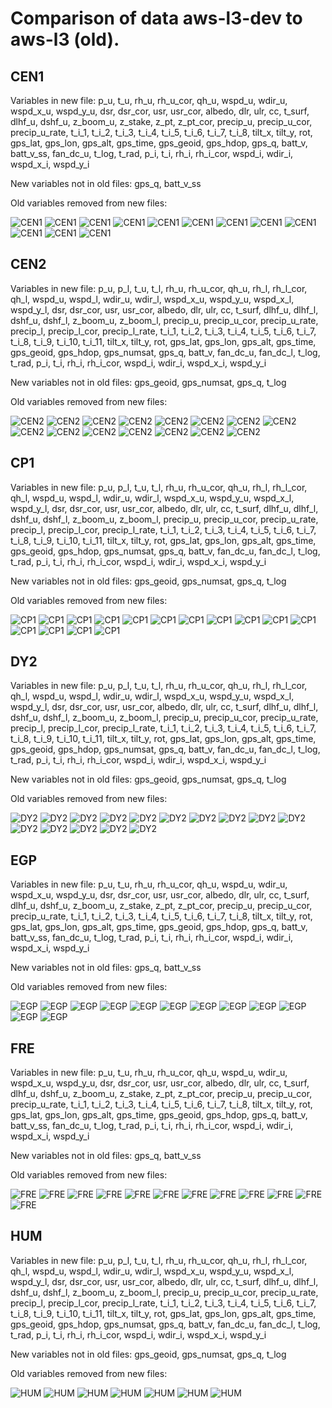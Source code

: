 # Comparison of data aws-l3-dev to aws-l3 (old).
## CEN1
Variables in new file:
p_u, t_u, rh_u, rh_u_cor, qh_u, wspd_u, wdir_u, wspd_x_u, wspd_y_u, dsr, dsr_cor, usr, usr_cor, albedo, dlr, ulr, cc, t_surf, dlhf_u, dshf_u, z_boom_u, z_stake, z_pt, z_pt_cor, precip_u, precip_u_cor, precip_u_rate, t_i_1, t_i_2, t_i_3, t_i_4, t_i_5, t_i_6, t_i_7, t_i_8, tilt_x, tilt_y, rot, gps_lat, gps_lon, gps_alt, gps_time, gps_geoid, gps_hdop, gps_q, batt_v, batt_v_ss, fan_dc_u, t_log, t_rad, p_i, t_i, rh_i, rh_i_cor, wspd_i, wdir_i, wspd_x_i, wspd_y_i

New variables not in old files:
gps_q, batt_v_ss

Old variables removed from new files:

 
![CEN1](../figures/aws-l3_versus_aws-l3-dev_20240613/CEN1_0.png)
![CEN1](../figures/aws-l3_versus_aws-l3-dev_20240613/CEN1_1.png)
![CEN1](../figures/aws-l3_versus_aws-l3-dev_20240613/CEN1_2.png)
![CEN1](../figures/aws-l3_versus_aws-l3-dev_20240613/CEN1_3.png)
![CEN1](../figures/aws-l3_versus_aws-l3-dev_20240613/CEN1_4.png)
![CEN1](../figures/aws-l3_versus_aws-l3-dev_20240613/CEN1_5.png)
![CEN1](../figures/aws-l3_versus_aws-l3-dev_20240613/CEN1_6.png)
![CEN1](../figures/aws-l3_versus_aws-l3-dev_20240613/CEN1_7.png)
![CEN1](../figures/aws-l3_versus_aws-l3-dev_20240613/CEN1_8.png)
![CEN1](../figures/aws-l3_versus_aws-l3-dev_20240613/CEN1_9.png)
![CEN1](../figures/aws-l3_versus_aws-l3-dev_20240613/CEN1_10.png)
![CEN1](../figures/aws-l3_versus_aws-l3-dev_20240613/CEN1_11.png)
 
## CEN2
Variables in new file:
p_u, p_l, t_u, t_l, rh_u, rh_u_cor, qh_u, rh_l, rh_l_cor, qh_l, wspd_u, wspd_l, wdir_u, wdir_l, wspd_x_u, wspd_y_u, wspd_x_l, wspd_y_l, dsr, dsr_cor, usr, usr_cor, albedo, dlr, ulr, cc, t_surf, dlhf_u, dlhf_l, dshf_u, dshf_l, z_boom_u, z_boom_l, precip_u, precip_u_cor, precip_u_rate, precip_l, precip_l_cor, precip_l_rate, t_i_1, t_i_2, t_i_3, t_i_4, t_i_5, t_i_6, t_i_7, t_i_8, t_i_9, t_i_10, t_i_11, tilt_x, tilt_y, rot, gps_lat, gps_lon, gps_alt, gps_time, gps_geoid, gps_hdop, gps_numsat, gps_q, batt_v, fan_dc_u, fan_dc_l, t_log, t_rad, p_i, t_i, rh_i, rh_i_cor, wspd_i, wdir_i, wspd_x_i, wspd_y_i

New variables not in old files:
gps_geoid, gps_numsat, gps_q, t_log

Old variables removed from new files:

 
![CEN2](../figures/aws-l3_versus_aws-l3-dev_20240613/CEN2_0.png)
![CEN2](../figures/aws-l3_versus_aws-l3-dev_20240613/CEN2_1.png)
![CEN2](../figures/aws-l3_versus_aws-l3-dev_20240613/CEN2_2.png)
![CEN2](../figures/aws-l3_versus_aws-l3-dev_20240613/CEN2_3.png)
![CEN2](../figures/aws-l3_versus_aws-l3-dev_20240613/CEN2_4.png)
![CEN2](../figures/aws-l3_versus_aws-l3-dev_20240613/CEN2_5.png)
![CEN2](../figures/aws-l3_versus_aws-l3-dev_20240613/CEN2_6.png)
![CEN2](../figures/aws-l3_versus_aws-l3-dev_20240613/CEN2_7.png)
![CEN2](../figures/aws-l3_versus_aws-l3-dev_20240613/CEN2_8.png)
![CEN2](../figures/aws-l3_versus_aws-l3-dev_20240613/CEN2_9.png)
![CEN2](../figures/aws-l3_versus_aws-l3-dev_20240613/CEN2_10.png)
![CEN2](../figures/aws-l3_versus_aws-l3-dev_20240613/CEN2_11.png)
![CEN2](../figures/aws-l3_versus_aws-l3-dev_20240613/CEN2_12.png)
![CEN2](../figures/aws-l3_versus_aws-l3-dev_20240613/CEN2_13.png)
![CEN2](../figures/aws-l3_versus_aws-l3-dev_20240613/CEN2_14.png)
 
## CP1
Variables in new file:
p_u, p_l, t_u, t_l, rh_u, rh_u_cor, qh_u, rh_l, rh_l_cor, qh_l, wspd_u, wspd_l, wdir_u, wdir_l, wspd_x_u, wspd_y_u, wspd_x_l, wspd_y_l, dsr, dsr_cor, usr, usr_cor, albedo, dlr, ulr, cc, t_surf, dlhf_u, dlhf_l, dshf_u, dshf_l, z_boom_u, z_boom_l, precip_u, precip_u_cor, precip_u_rate, precip_l, precip_l_cor, precip_l_rate, t_i_1, t_i_2, t_i_3, t_i_4, t_i_5, t_i_6, t_i_7, t_i_8, t_i_9, t_i_10, t_i_11, tilt_x, tilt_y, rot, gps_lat, gps_lon, gps_alt, gps_time, gps_geoid, gps_hdop, gps_numsat, gps_q, batt_v, fan_dc_u, fan_dc_l, t_log, t_rad, p_i, t_i, rh_i, rh_i_cor, wspd_i, wdir_i, wspd_x_i, wspd_y_i

New variables not in old files:
gps_geoid, gps_numsat, gps_q, t_log

Old variables removed from new files:

 
![CP1](../figures/aws-l3_versus_aws-l3-dev_20240613/CP1_0.png)
![CP1](../figures/aws-l3_versus_aws-l3-dev_20240613/CP1_1.png)
![CP1](../figures/aws-l3_versus_aws-l3-dev_20240613/CP1_2.png)
![CP1](../figures/aws-l3_versus_aws-l3-dev_20240613/CP1_3.png)
![CP1](../figures/aws-l3_versus_aws-l3-dev_20240613/CP1_4.png)
![CP1](../figures/aws-l3_versus_aws-l3-dev_20240613/CP1_5.png)
![CP1](../figures/aws-l3_versus_aws-l3-dev_20240613/CP1_6.png)
![CP1](../figures/aws-l3_versus_aws-l3-dev_20240613/CP1_7.png)
![CP1](../figures/aws-l3_versus_aws-l3-dev_20240613/CP1_8.png)
![CP1](../figures/aws-l3_versus_aws-l3-dev_20240613/CP1_9.png)
![CP1](../figures/aws-l3_versus_aws-l3-dev_20240613/CP1_10.png)
![CP1](../figures/aws-l3_versus_aws-l3-dev_20240613/CP1_11.png)
![CP1](../figures/aws-l3_versus_aws-l3-dev_20240613/CP1_12.png)
![CP1](../figures/aws-l3_versus_aws-l3-dev_20240613/CP1_13.png)
![CP1](../figures/aws-l3_versus_aws-l3-dev_20240613/CP1_14.png)
 
## DY2
Variables in new file:
p_u, p_l, t_u, t_l, rh_u, rh_u_cor, qh_u, rh_l, rh_l_cor, qh_l, wspd_u, wspd_l, wdir_u, wdir_l, wspd_x_u, wspd_y_u, wspd_x_l, wspd_y_l, dsr, dsr_cor, usr, usr_cor, albedo, dlr, ulr, cc, t_surf, dlhf_u, dlhf_l, dshf_u, dshf_l, z_boom_u, z_boom_l, precip_u, precip_u_cor, precip_u_rate, precip_l, precip_l_cor, precip_l_rate, t_i_1, t_i_2, t_i_3, t_i_4, t_i_5, t_i_6, t_i_7, t_i_8, t_i_9, t_i_10, t_i_11, tilt_x, tilt_y, rot, gps_lat, gps_lon, gps_alt, gps_time, gps_geoid, gps_hdop, gps_numsat, gps_q, batt_v, fan_dc_u, fan_dc_l, t_log, t_rad, p_i, t_i, rh_i, rh_i_cor, wspd_i, wdir_i, wspd_x_i, wspd_y_i

New variables not in old files:
gps_geoid, gps_numsat, gps_q, t_log

Old variables removed from new files:

 
![DY2](../figures/aws-l3_versus_aws-l3-dev_20240613/DY2_0.png)
![DY2](../figures/aws-l3_versus_aws-l3-dev_20240613/DY2_1.png)
![DY2](../figures/aws-l3_versus_aws-l3-dev_20240613/DY2_2.png)
![DY2](../figures/aws-l3_versus_aws-l3-dev_20240613/DY2_3.png)
![DY2](../figures/aws-l3_versus_aws-l3-dev_20240613/DY2_4.png)
![DY2](../figures/aws-l3_versus_aws-l3-dev_20240613/DY2_5.png)
![DY2](../figures/aws-l3_versus_aws-l3-dev_20240613/DY2_6.png)
![DY2](../figures/aws-l3_versus_aws-l3-dev_20240613/DY2_7.png)
![DY2](../figures/aws-l3_versus_aws-l3-dev_20240613/DY2_8.png)
![DY2](../figures/aws-l3_versus_aws-l3-dev_20240613/DY2_9.png)
![DY2](../figures/aws-l3_versus_aws-l3-dev_20240613/DY2_10.png)
![DY2](../figures/aws-l3_versus_aws-l3-dev_20240613/DY2_11.png)
![DY2](../figures/aws-l3_versus_aws-l3-dev_20240613/DY2_12.png)
![DY2](../figures/aws-l3_versus_aws-l3-dev_20240613/DY2_13.png)
![DY2](../figures/aws-l3_versus_aws-l3-dev_20240613/DY2_14.png)
 
## EGP
Variables in new file:
p_u, t_u, rh_u, rh_u_cor, qh_u, wspd_u, wdir_u, wspd_x_u, wspd_y_u, dsr, dsr_cor, usr, usr_cor, albedo, dlr, ulr, cc, t_surf, dlhf_u, dshf_u, z_boom_u, z_stake, z_pt, z_pt_cor, precip_u, precip_u_cor, precip_u_rate, t_i_1, t_i_2, t_i_3, t_i_4, t_i_5, t_i_6, t_i_7, t_i_8, tilt_x, tilt_y, rot, gps_lat, gps_lon, gps_alt, gps_time, gps_geoid, gps_hdop, gps_q, batt_v, batt_v_ss, fan_dc_u, t_log, t_rad, p_i, t_i, rh_i, rh_i_cor, wspd_i, wdir_i, wspd_x_i, wspd_y_i

New variables not in old files:
gps_q, batt_v_ss

Old variables removed from new files:

 
![EGP](../figures/aws-l3_versus_aws-l3-dev_20240613/EGP_0.png)
![EGP](../figures/aws-l3_versus_aws-l3-dev_20240613/EGP_1.png)
![EGP](../figures/aws-l3_versus_aws-l3-dev_20240613/EGP_2.png)
![EGP](../figures/aws-l3_versus_aws-l3-dev_20240613/EGP_3.png)
![EGP](../figures/aws-l3_versus_aws-l3-dev_20240613/EGP_4.png)
![EGP](../figures/aws-l3_versus_aws-l3-dev_20240613/EGP_5.png)
![EGP](../figures/aws-l3_versus_aws-l3-dev_20240613/EGP_6.png)
![EGP](../figures/aws-l3_versus_aws-l3-dev_20240613/EGP_7.png)
![EGP](../figures/aws-l3_versus_aws-l3-dev_20240613/EGP_8.png)
![EGP](../figures/aws-l3_versus_aws-l3-dev_20240613/EGP_9.png)
![EGP](../figures/aws-l3_versus_aws-l3-dev_20240613/EGP_10.png)
![EGP](../figures/aws-l3_versus_aws-l3-dev_20240613/EGP_11.png)
 
## FRE
Variables in new file:
p_u, t_u, rh_u, rh_u_cor, qh_u, wspd_u, wdir_u, wspd_x_u, wspd_y_u, dsr, dsr_cor, usr, usr_cor, albedo, dlr, ulr, cc, t_surf, dlhf_u, dshf_u, z_boom_u, z_stake, z_pt, z_pt_cor, precip_u, precip_u_cor, precip_u_rate, t_i_1, t_i_2, t_i_3, t_i_4, t_i_5, t_i_6, t_i_7, t_i_8, tilt_x, tilt_y, rot, gps_lat, gps_lon, gps_alt, gps_time, gps_geoid, gps_hdop, gps_q, batt_v, batt_v_ss, fan_dc_u, t_log, t_rad, p_i, t_i, rh_i, rh_i_cor, wspd_i, wdir_i, wspd_x_i, wspd_y_i

New variables not in old files:
gps_q, batt_v_ss

Old variables removed from new files:

 
![FRE](../figures/aws-l3_versus_aws-l3-dev_20240613/FRE_0.png)
![FRE](../figures/aws-l3_versus_aws-l3-dev_20240613/FRE_1.png)
![FRE](../figures/aws-l3_versus_aws-l3-dev_20240613/FRE_2.png)
![FRE](../figures/aws-l3_versus_aws-l3-dev_20240613/FRE_3.png)
![FRE](../figures/aws-l3_versus_aws-l3-dev_20240613/FRE_4.png)
![FRE](../figures/aws-l3_versus_aws-l3-dev_20240613/FRE_5.png)
![FRE](../figures/aws-l3_versus_aws-l3-dev_20240613/FRE_6.png)
![FRE](../figures/aws-l3_versus_aws-l3-dev_20240613/FRE_7.png)
![FRE](../figures/aws-l3_versus_aws-l3-dev_20240613/FRE_8.png)
![FRE](../figures/aws-l3_versus_aws-l3-dev_20240613/FRE_9.png)
![FRE](../figures/aws-l3_versus_aws-l3-dev_20240613/FRE_10.png)
![FRE](../figures/aws-l3_versus_aws-l3-dev_20240613/FRE_11.png)
 
## HUM
Variables in new file:
p_u, p_l, t_u, t_l, rh_u, rh_u_cor, qh_u, rh_l, rh_l_cor, qh_l, wspd_u, wspd_l, wdir_u, wdir_l, wspd_x_u, wspd_y_u, wspd_x_l, wspd_y_l, dsr, dsr_cor, usr, usr_cor, albedo, dlr, ulr, cc, t_surf, dlhf_u, dlhf_l, dshf_u, dshf_l, z_boom_u, z_boom_l, precip_u, precip_u_cor, precip_u_rate, precip_l, precip_l_cor, precip_l_rate, t_i_1, t_i_2, t_i_3, t_i_4, t_i_5, t_i_6, t_i_7, t_i_8, t_i_9, t_i_10, t_i_11, tilt_x, tilt_y, rot, gps_lat, gps_lon, gps_alt, gps_time, gps_geoid, gps_hdop, gps_numsat, gps_q, batt_v, fan_dc_u, fan_dc_l, t_log, t_rad, p_i, t_i, rh_i, rh_i_cor, wspd_i, wdir_i, wspd_x_i, wspd_y_i

New variables not in old files:
gps_geoid, gps_numsat, gps_q, t_log

Old variables removed from new files:

 
![HUM](../figures/aws-l3_versus_aws-l3-dev_20240613/HUM_0.png)
![HUM](../figures/aws-l3_versus_aws-l3-dev_20240613/HUM_1.png)
![HUM](../figures/aws-l3_versus_aws-l3-dev_20240613/HUM_2.png)
![HUM](../figures/aws-l3_versus_aws-l3-dev_20240613/HUM_3.png)
![HUM](../figures/aws-l3_versus_aws-l3-dev_20240613/HUM_4.png)
![HUM](../figures/aws-l3_versus_aws-l3-dev_20240613/HUM_5.png)
![HUM](../figures/aws-l3_versus_aws-l3-dev_20240613/HUM_6.png)
